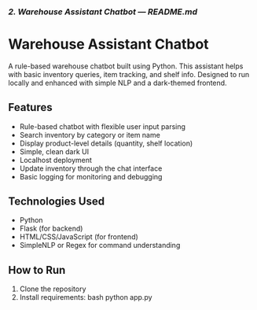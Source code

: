 ### *2. Warehouse Assistant Chatbot — README.md*

# Warehouse Assistant Chatbot

A rule-based warehouse chatbot built using Python. This assistant helps with basic inventory queries, item tracking, and shelf info. Designed to run locally and enhanced with simple NLP and a dark-themed frontend.

## Features
- Rule-based chatbot with flexible user input parsing
- Search inventory by category or item name
- Display product-level details (quantity, shelf location)
- Simple, clean dark UI
- Localhost deployment
- Update inventory through the chat interface
- Basic logging for monitoring and debugging

## Technologies Used
- Python
- Flask (for backend)
- HTML/CSS/JavaScript (for frontend)
- SimpleNLP or Regex for command understanding

## How to Run
1. Clone the repository
2. Install requirements:
   bash
   python app.py